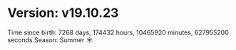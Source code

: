 # Version: v19.10.23
Time since birth: 7268 days, 174432 hours, 10465920 minutes, 627955200 seconds
Season: Summer ☀️
